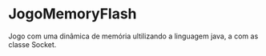 # JogoMemoryFlash
Jogo com uma dinâmica de memória ultilizando a linguagem java, a com as classe Socket.
